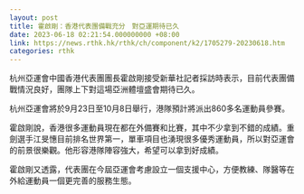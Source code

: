 ```yaml
---
layout: post
title: 霍啟剛：香港代表團備戰充分　對亞運期待已久
date: 2023-06-18 02:21:54.000000000 +08:00
link: https://news.rthk.hk/rthk/ch/component/k2/1705279-20230618.htm
categories: rthk
---
```


杭州亞運會中國香港代表團團長霍啟剛接受新華社記者採訪時表示，目前代表團備戰情況良好，團隊上下對這場亞洲體壇盛會期待已久。

杭州亞運會將於9月23日至10月8日舉行，港隊預計將派出860多名運動員參賽。

霍啟剛說，香港很多運動員現在都在外備賽和比賽，其中不少拿到不錯的成績。重劍選手江旻憓目前排名世界第一，單車項目也湧現很多優秀運動員，所以對亞運會的前景很樂觀。他形容港隊陣容強大，希望可以拿到好成績。

霍啟剛又透露，代表團在今屆亞運會考慮設立一個支援中心，方便教練、隊醫等在外給運動員一個更完善的服務生態。
　
